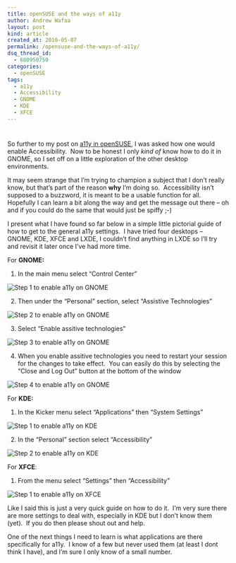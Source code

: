 ```yaml
---
title: openSUSE and the ways of a11y
author: Andrew Wafaa
layout: post
kind: article
created_at: 2010-05-07
permalink: /opensuse-and-the-ways-of-a11y/
dsq_thread_id:
  - 680950750
categories:
  - openSUSE
tags:
  - a11y
  - Accessibility
  - GNOME
  - KDE
  - XFCE
---
```

# 

So further to my post on [a11y in openSUSE][1], I was asked how one would enable Accessibility.  Now to be honest I only *kind of* know how to do it in GNOME, so I set off on a little exploration of the other desktop environments.

 [1]: http://andrew.wafaa.eu/2010/05/06/getting-opensuse-from-a-to-y.html "Getting openSUSE from A to Y"

It may seem strange that I’m trying to champion a subject that I don’t really know, but that’s part of the reason **why** I’m doing so.  Accessibility isn’t supposed to a buzzword, it is meant to be a usable function for all.  Hopefully I can learn a bit along the way and get the message out there – oh and if you could do the same that would just be spiffy ;-)

I present what I have found so far below in a simple little pictorial guide of how to get to the general a11y settings.  I have tried four desktops – GNOME, KDE, XFCE and LXDE, I couldn’t find anything in LXDE so I’ll try and revisit it later once I’ve had more time.

For **GNOME:**

1. In the main menu select “Control Center”

![Step 1 to enable a11y on GNOME][3]

 [3]: ../../../images/a11y/EnableGNOMEa11y-1.png

2. Then under the “Personal” section, select “Assistive Technologies”

![Step 2 to enable a11y on GNOME][4]

 [4]: ../../../images/a11y/EnableGNOMEa11y-2.5.png

3. Select “Enable assitive technologies”

![Step 3 to enable a11y on GNOME][5]

 [5]: ../../../images/a11y/EnableGNOMEa11y-3.png

4. When you enable assitive technologies you need to restart your session for the changes to take effect.  You can easily do this by selecting the “Close and Log Out” button at the bottom of the window

![Step 4 to enable a11y on GNOME][6]

 [6]: ../../../images/a11y/EnableGNOMEa11y-4.png

For **KDE:**

1. In the Kicker menu select “Applications” then “System Settings”

![Step 1 to enable a11y on KDE][7]

 [7]: ../../../images/a11y/EnableKDEa11y-1.png

2. In the “Personal” section select “Accessibility”

![Step 2 to enable a11y on KDE][8]

 [8]: ../../../images/a11y/EnableKDEa11y-2.5.png

For **XFCE**:

1. From the menu select “Settings” then “Accessibility”

![Step 1 to enable a11y on XFCE][9]

 [9]: ../../../images/a11y/EnableXFCEa11y-1.5.png

Like I said this is just a very quick guide on how to do it.  I’m very sure there are more settings to deal with, especially in KDE but I don’t know them (yet).  If you do then please shout out and help.

One of the next things I need to learn is what applications are there specifically for a11y.  I know of a few but never used them (at least I dont think I have), and I’m sure I only know of a small number.
